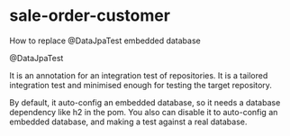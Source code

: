 # sale-order-customer
How to replace @DataJpaTest embedded database

@DataJpaTest

It is an annotation for an integration test of repositories. It is a tailored integration test and minimised enough for testing the target repository.

By default, it auto-config an embedded database, so it needs a database dependency like h2 in the pom. You also can disable it to auto-config an embedded database, and making a test against a real database.
